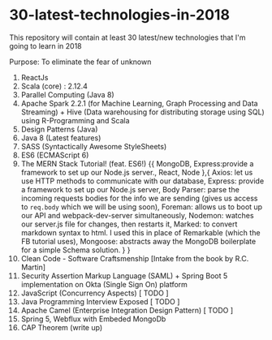# 30-latest-technologies-in-2018
This repository will contain at least 30 latest/new technologies that I'm going to learn in 2018 

Purpose: To eliminate the fear of unknown

1. ReactJs
2. Scala (core) : 2.12.4
3. Parallel Computing (Java 8)
4. Apache Spark 2.2.1 (for Machine Learning, Graph Processing and Data Streaming) + Hive (Data warehousing for distributing        storage using SQL) using R-Programming and Scala 
5. Design Patterns (Java)
6. Java 8 (Latest features)
7. SASS (Syntactically Awesome StyleSheets)
8. ES6 (ECMAScript 6)
9. The MERN Stack Tutorial! (feat. ES6!) 
{{
MongoDB,
Express:provide a framework to set up our Node.js server.,
React,
Node
},{
Axios: let us use HTTP methods to communicate with our database,
Express: provide a framework to set up our Node.js server,
Body Parser: parse the incoming requests bodies for the info we are sending (gives us access to `req.body` which we will be using soon),
Foreman: allows us to boot up our API and webpack-dev-server simultaneously,
Nodemon: watches our server.js file for changes, then restarts it,
Marked: to convert markdown syntax to html. I used this in place of Remarkable (which the FB tutorial uses),
Mongoose: abstracts away the MongoDB boilerplate for a simple Schema solution.
} }
10. Clean Code - Software Craftsmenship [Intake from the book by R.C. Martin] 
11. Security Assertion Markup Language (SAML) + Spring Boot 5 implementation on Okta (Single Sign On) platform
12. JavaScript (Concurrency Aspects) [ TODO ]
13. Java Programming Interview Exposed [ TODO ] 
14. Apache Camel (Enterprise Integration Design Pattern) [ TODO ]
15. Spring 5, Webflux with Embeded MongoDb
16. CAP Theorem (write up)
